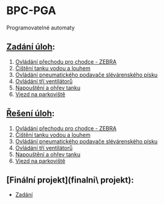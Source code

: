 # BPC-PGA
Programovatelné automaty

## [Zadání úloh](zadani):
1. [Ovládání přechodu pro chodce - ZEBRA](zadani/Úloha_1_Zebra.pdf)
2. [Čištění tanku vodou a louhem](zadani/Úloha_2_Cistenia.pdf)
3. [Ovládání pneumatického podavače slévárenského písku](zadani/Úloha_3_Podavac.pdf)
4. [Ovládání tří ventilátorů](zadani/Úloha_4_Ventilator.pdf)
5. [Napouštění a ohřev tanku](zadani/Úloha_5_Naposteni.pdf)
6. [Vjezd na parkoviště](zadani/Úloha_6_Parkoviště.pdf)

## [Řešení úloh](reseni):
1. [Ovládání přechodu pro chodce - ZEBRA](reseni/PC1_xpastu02.pdf)
2. [Čištění tanku vodou a louhem](reseni/PC2_xpastu02.pdf)
3. [Ovládání pneumatického podavače slévárenského písku](reseni/PC3_xpastu02.pdf)
4. [Ovládání tří ventilátorů](reseni/PC4_204437.pdf)
5. [Napouštění a ohřev tanku](reseni/PC5_204437.pdf)
6. [Vjezd na parkoviště](reseni/PC6_204437.pdf)

## [Finální projekt](finalni\ projekt):
* [Zadání]()
